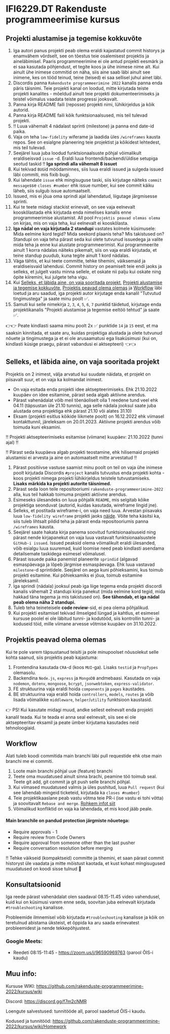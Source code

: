 # IFI6229.DT Rakenduste programmeerimise kursus

## Projekti alustamise ja tegemise kokkuvõte

1. Iga autori panus projekti peab olema eraldi kajastatud commit historys ja enamvähem võrdselt, see on tõestus teie osalemisest projektis ja aineläbimisel. Paaris programmeerimine ei ole antud projekti eesmärk ja ei saa kasutada põhjendust, et tegite koos ja ühe inimese nime alt. Kui ainult ühe inimese commitid on näha, siis aine saab läbi ainult see inimene, kes on tööd teinud, teine (teised) ei saa sellisel juhul ainet läbi.
2. Discordis panna `Rakenduste programmeerimine 2022` kanalis panna enda päris täisnimi. Teie projekti kanal on loodud, mitte kirjutada teiste projekti kanalites - mõeldud ainult teie projekti dokumenteerimiseks ja teistel võimalus vaadata teiste progressi jooksvalt. 
3. Panna kirja README faili (reposse) projekti nimi, lühikirjeldus ja kõik autorid. 
4. Panna kirja README faili kõik funktsionaalsused, mis teil tulevad projekti.
5. ‼️ Luua vähemalt 4 nädalast sprinti (milestone) ja panna end date-id paika.
6. Vaja on teha `low-fidelity` wiferame ja laadida üles `/wireframes` kausta repos. See on esialgne planeering teie projektist ja kõikidest lehtedest, mis teil tulevad.
7. Seejärel luua juba loodud funktsionaalsuste põhjal võimalikult eraldiseisvad `issue` -d. Eraldi luua frontendi/backendi/üldise setupiga seotud taskid ‼️ __Iga sprindi alla vähemalt 8 issuet__
8. Kui tekivad `BUG`id möödaminnes, siis luua eraldi issued ja sulgeda issued läbi commiti, mis fixib bugi.
9. Kui lahendate `issue` ehk mingisuguse taski, siis kirjutage näiteks `commit message`sse `closes #number` ehk issue number, kui see commit käiku läheb, siis sulgub issue automaatselt.
10. Issued, mis ei jõua oma sprindi ajal lahendatud, liigutage järgmisesse sprinti. 
11. Kui te teete midagi stackist erinevalt, on see vaja eelnevalt kooskõlastada ehk kirjutada enda nimelises kanalis enne programmeerimise alustamist. All pool `Projektis peavad olemas olema` on kirjas, mis on vaja teha, kui eelnevalt ei kooskõlasta.
12. **Iga nädal on vaja kirjutada 2 standupi** vastates kolmele küsimusele: Mida eelmine kord tegid? Mida seekord plaanis teha? Mis takistused on? Standupi on vaja teha pärast seda kui olete tutvunud issuedega ja valite mida teha ja enne kui alustate programmeerimist. Kui programmeerite ainult 1 korra nädalas näiteks pikemalt, siis on vaja eraldi kirjutada, et teine standup puudub, kuna tegite ainult 1 kord nädalas.
13. Väga tähtis, et kui teete committe, tehke tihemini, väiksemaid ja eraldiseisvaid lahendusi. Commit history on peamiselt teie endi jaoks ja selleks, et julgelt vastu minna sellele, et oskate nii palju kui oskate ning õpite kiiremini, kui julgete teha vigu.
14. Kui [Selleks, et läbida aine, on vaja sooritada projekt](https://github.com/rakenduste-programmeerimine-2022/kursus/edit/main/README.md#selleks-et-l%C3%A4bida-aine-on-vaja-sooritada-projekt), [Projekti alustamise ja tegemise kokkuvõte](https://github.com/rakenduste-programmeerimine-2022/kursus/edit/main/README.md#projektis-peavad-olema-olemas), [Projektis peavad olema olemas](https://github.com/rakenduste-programmeerimine-2022/kursus/edit/main/README.md#projektis-peavad-olema-olemas) ja [Workflow](https://github.com/rakenduste-programmeerimine-2022/kursus/edit/main/README.md#workflow) läbi loetud ja aru saadud, iga projekti autor kirjutage enda kanalil "Tutvutud tingimustega" ja saate minu poolt ✅.
15. Samuti kui selle nimekirja `2`, `3`, `4`, `5`, `6`, `7` punktid täidetud, kirjutage enda projektikanalis "Projekti alustamise ja tegemise eeltöö tehtud" ja saate ✅.

👉👉 Peate kindlasti saama minu poolt 2x ✅ punktide `14` ja `15` eest, et ma saaksin kinnitada, et saate aru, kuidas projektiga alustada ja olete tutvunud nõuete ja tingimustega ja et ei ole arusaamatusi ega lisaküsimusi (kui on, kindlasti küsige praegu, pärast vabandusi ei aktsepteeri) 👈👈

## Selleks, et läbida aine, on vaja sooritada projekt

Projektis on 2 inimest, välja arvatud kui suudate näidata, et projekt on piisavalt suur, et on vaja ka kolmandat inimest.

* On vaja esitada enda projekti idee aktsepteerimiseks. Ehk 21.10.2022 kuupäev on idee esitamine, pärast seda algab aktiivne arendus.
* Pärast vahenädalat võib meil tõenäoliselt olla 1 reedene tund veel ehk 04.11 (täpsustan üle 21.10 tunnis), aga selle nädala jooksul saate juba alustada oma projektiga ehk pärast 21.10 või alates 31.10)
* Eksam (projekti esitlus kõikide liikmete poolt) on 16.12.2022 ehk viimasel kontakttunnil, järeleksam on 20.01.2023. Aktiivne projekti arendus võib toimuda kuni eksamini.


‼️ Projekti aktsepteerimiseks esitamise (viimane) kuupäev: 21.10.2022 (tunni ajal) ‼️

‼️ Pärast seda kuupäeva algab projekti teostamine, ehk hilisemaid projekti alustamisi ei arvesta ja aine on automaatselt mitte arvestatud ‼️

1. Pärast positiivse vastuse saamist minu poolt on teil on vaja ühe inimese poolt kirjutada Discordis `#project` kanalis tutvustus enda projekti kohta - koos projekti nimega projekti lühikirjeldus teistele tutvustamiseks. **Lisaks märkida ka projekti autorite täisnimed.**
2. Pärast seda loon teile repositooriumi `rakenduste-programmeerimine-2022` alla, kus teil hakkab toimuma projekti aktiivne arendus.
3. Esimeseks ülesandeks on luua põhjalik `README`, mis selgitab kõike projektiga seonduvat (autorid, kuidas kasutada, wireframe lingid jne).
4. Selleks, et postitada wireframe-i, on vaja need luua. Arvestan piisavaks luua `low-fidelity wireframe` projekti jaoks [näide](https://images.ctfassets.net/qop92tnevinq/0LwOZ4G6nxFy7zp62aRqg/a3e19a8955b3a2ef97f3ddf3a25d0b45/low-fidelity-wireframes-web.png?fm=webp&q=80). Võite teha käsitsi ka, siis tuleb lihtsalt pildid teha ja pärast enda repositooriumis panna `/wireframes` kausta.
5. Seejärel saate hakata kirja panema soovitud funktsionaalsuseid ning pärast nende kirjapanekut on vaja luua vastavalt funktsionaalsustele `GitHub-i issued`. Issued peaksid olema võimalikult eraldi ülesanded, võib esialgu luua suuremad, kuid loomise need peab kindlasti asendama detailsemate taskidega esimesel võimalusel.
6. Pärast issuede paika panemist planeerite `sprindid` (algavad esmaspäevaga ja lõpeb järgmise esmaspäevaga. Ehk luua vastavad `milestone`-d sprintidele. Seejärel on aega kuni põhieksamini, kus toimub projekti esitamine. Kui põhieksamiks ei jõua, toimub esitamine järeleksamil.
7. Iga sprindi (nädala) jooksul peab iga liige tegema enda projekti discordi kanalis vähemalt 2 standupi kirja panekut (mida eelmine kord tegid, mida hakkad täna tegema ja mis takistused on). **See tähendab, et iga nädal peab olema näha 2 standupi.** 
8. Tuleb teha teineteisele **code review**-sid, ei pea olema põhjalikud. 
9. Kui projekti esitamisel tekivad ilmselged lüngad ja kahtlus, et esimesel kursuse poolel ei ole läbitud tunni- ja kodutööd, siis kontrollin tunni- ja koduseid töid, mille viimane arvesse võtmise kuupäev on 31.10.2022. 

## Projektis peavad olema olemas
Kui te pole varem täpsustanud teisiti ja pole minupoolset nõusolekut selle kohta saanud, siis projektis peab kajastuma:
1. Frontendina kasutada `CRA`-d (koos `MUI`-ga). Lisaks `testid` ja `PropTypes` olemasolu.
2. Backendina `Node.js`, `express` ja `MongoDB` andmebaasi. Kasutada on vaja `nodemon`, `dotenv`, `mongoose`, `bcrypt`, `jsonwebtoken`, `express-validator`.
3. FE struktuurina vaja eraldi hoida `components` ja `pages` kaustades.
4. BE struktuurina vaja eraldi hoida `controllers`, `models`, `routes` ja võib lisada võimalikke `middleware`, `helper`/`utility` funktsioon kaustasid.

👉 PS! Kui kasutate midagi muud, andke sellest eelnevalt enda projekti kanalil teada. Kui te teada ei anna seal eelnevalt, siis see ei ole aktsepteeritav eksamil ja peate ümber kirjutama kasutades neid tehnoloogiaid. 

## Workflow

Alati tuleb koodi commitida main branchi läbi pull requestide ehk otse main branchi me ei commiti. 

1. Loote main branchi põhjal uue (feature) branchi
2. Teete oma muudatused ainult sinna brachi, peamine töö toimub seal. Teete git add, git commit ja git push selle branchi põhjal.
3. Kui viimased muudatused valmis ja üles pushitud, luua ```Pull request``` (kui see lahendab mingeid ticketeid, kirjutada ka ```closes #number```)
4. Teie projektikaaslane peab vastu võtma teie PR-i (ise vastu ei tohi võtta) ja soovitavalt ```Rebase and merge```. [Rohkem infot siit](https://rietta.com/blog/github-merge-types/)
5. Võimalikud konfliktid on vaja ka lahendada, et mis kood jääb peale. 

#### Main branchile on pandud protection järgmiste nõuetega:
- Require approvals - 1
- Require review from Code Owners 
- Require approval from someone other than the last pusher 
- Require conversation resolution before merging

‼️ Tehke väikseid (kompaktseid) committe ja tihemini, et saan pärast commit historyst üle vaadata ja mitte mõistust kaotada, et kust kohast mingisugused muudatused on koodi sisse tulnud 🤪

## Konsultatsioonid

Iga reede pärast vahenädalat olen saadaval 08.15-11.45 video vahendusel, kuid kui on küsimusi varem enne seda, soovitan juba eelnevalt kirjutada `#troubleshooting` kanalisse.

Probleemide ilmnemisel võib kirjutada `#troubleshooting` kanalisse ja kõik on teretulnud abistama üksteist, et õppida ka aru saada erinevatest probleemidest ja nende tekkepõhjustest.


### Google Meets:

- Reedeti 08:15-11:45 - https://zoom.us/j/96590969763 (parool ÕIS-i kaudu)

## Muu info: 

Kursuse WIKI: https://github.com/rakenduste-programmeerimine-2022/kursus/wiki

Discord: https://discord.gg/f7m2cNMR

Loengute salvestused: tunnitööde all, parool saadetud ÕIS-i kaudu.

Kodused ja tunnitööd: https://github.com/rakenduste-programmeerimine-2022/kursus/wiki/Homework
